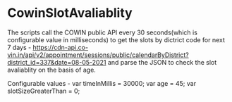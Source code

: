 # CowinSlotAvaliablity

The scripts call the COWIN public API every 30 seconds(which is configurable value in milliseconds) to get the slots by dictrict code for next 7 days - https://cdn-api.co-vin.in/api/v2/appointment/sessions/public/calendarByDistrict?district_id=337&date=08-05-2021 and parse the JSON to check the slot avaliablity on the basis of age.

Configurable values -
var timeInMillis = 30000;
var age = 45;
var slotSizeGreaterThan = 0;
